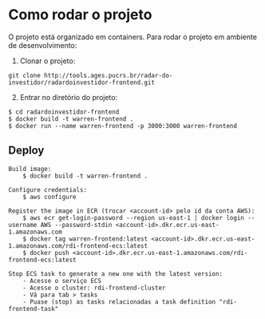 # Como rodar o projeto

O projeto está organizado em containers. Para rodar o projeto em ambiente de desenvolvimento:

1. Clonar o projeto:
```
git clone http://tools.ages.pucrs.br/radar-do-investidor/radardoinvestidor-frontend.git
```
2. Entrar no diretório do projeto:
```
$ cd radardoinvestidor-frontend
$ docker build -t warren-frontend .
$ docker run --name warren-frontend -p 3000:3000 warren-frontend

```

## Deploy

```
Build image:
    $ docker build -t warren-frontend .

Configure credentials:
    $ aws configure

Register the image in ECR (trocar <account-id> pelo id da conta AWS):
    $ aws ecr get-login-password --region us-east-1 | docker login --username AWS --password-stdin <account-id>.dkr.ecr.us-east-1.amazonaws.com
    $ docker tag warren-frontend:latest <account-id>.dkr.ecr.us-east-1.amazonaws.com/rdi-frontend-ecs:latest
    $ docker push <account-id>.dkr.ecr.us-east-1.amazonaws.com/rdi-frontend-ecs:latest

Stop ECS task to generate a new one with the latest version:
    - Acesse o serviço ECS
    - Acesse o cluster: rdi-frontend-cluster
    - Vá para tab > tasks
    - Puase (stop) as tasks relacionadas a task definition "rdi-frontend-task"    
```
